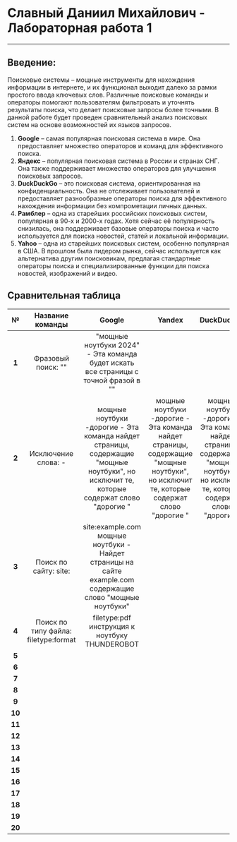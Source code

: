 # Славный Даниил Михайлович - Лабораторная работа 1

****

## Введение: 
Поисковые системы – мощные инструменты для нахождения информации в интернете, и их функционал выходит далеко за рамки простого ввода ключевых слов. Различные поисковые команды и операторы помогают пользователям фильтровать и уточнять результаты поиска, что делает поисковые запросы более точными. В данной работе будет проведен сравнительный анализ поисковых систем на основе возможностей их языков запросов.

1. **Google** – самая популярная поисковая система в мире. Она предоставляет множество операторов и команд для эффективного поиска.
2. **Яндекс** – популярная поисковая система в России и странах СНГ. Она также поддерживает множество операторов для улучшения поисковых запросов.
3. **DuckDuckGo** – это поисковая система, ориентированная на конфиденциальность. Она не отслеживает пользователей и предоставляет разнообразные операторы поиска для эффективного нахождения информации без компрометации личных данных.
4. **Рамблер** – одна из старейших российских поисковых систем, популярная в 90-х и 2000-х годах. Хотя сейчас её популярность снизилась, она поддерживает базовые операторы поиска и часто используется для поиска новостей, статей и локальной информации.
5. **Yahoo** – одна из старейших поисковых систем, особенно популярная в США. В прошлом была лидером рынка, сейчас используется как альтернатива другим поисковикам, предлагая стандартные операторы поиска и специализированные функции для поиска новостей, изображений и видео.

## Сравнительная таблица 

|  **№** |         **Название команды**         |                                                                **Google**                                                                |                                                                **Yandex**                                                                |                                                              **DuckDuckGo**                                                              |                                                                **Рамблер**                                                               |                                                                 **Yahoo**                                                                |
|:------:|:------------------------------------:|:----------------------------------------------------------------------------------------------------------------------------------------:|:----------------------------------------------------------------------------------------------------------------------------------------:|:----------------------------------------------------------------------------------------------------------------------------------------:|:----------------------------------------------------------------------------------------------------------------------------------------:|:----------------------------------------------------------------------------------------------------------------------------------------:|
|  **1** | Фразовый поиск: ""                   | "мощные ноутбуки 2024" - Эта команда будет искать все страницы с точной фразой в ""                                                      |                                                                                                                                          |                                                                                                                                          |                                                                                                                                          |                                                                                                                                          |
|  **2** | Исключение слова: -                  | мощные ноутбуки -дорогие - Эта команда найдет страницы, содержащие "мощные ноутбуки", но исключит те, которые  содержат слово "дорогие " | мощные ноутбуки -дорогие - Эта команда найдет страницы, содержащие "мощные ноутбуки", но исключит те, которые  содержат слово "дорогие " | мощные ноутбуки -дорогие - Эта команда найдет страницы, содержащие "мощные ноутбуки", но исключит те, которые  содержат слово "дорогие " | мощные ноутбуки -дорогие - Эта команда найдет страницы, содержащие "мощные ноутбуки", но исключит те, которые  содержат слово "дорогие " | мощные ноутбуки -дорогие - Эта команда найдет страницы, содержащие "мощные ноутбуки", но исключит те, которые  содержат слово "дорогие " |
|  **3** | Поиск по сайту: site:                | site:example.com мощные ноутбуки - Найдет страницы на сайте example.com содержащие слово "мощные ноутбуки"                               |                                                                                                                                          |                                                                                                                                          |                                                                                                                                          |                                                                                                                                          |
|  **4** | Поиск по типу файла: filetype:format | filetype:pdf инструкция к ноутбуку THUNDEROBOT                                                                                           |                                                                                                                                          |                                                                                                                                          |                                                                                                                                          |                                                                                                                                          |
|  **5** |                                      |                                                                                                                                          |                                                                                                                                          |                                                                                                                                          |                                                                                                                                          |                                                                                                                                          |
|  **6** |                                      |                                                                                                                                          |                                                                                                                                          |                                                                                                                                          |                                                                                                                                          |                                                                                                                                          |
|  **7** |                                      |                                                                                                                                          |                                                                                                                                          |                                                                                                                                          |                                                                                                                                          |                                                                                                                                          |
|  **8** |                                      |                                                                                                                                          |                                                                                                                                          |                                                                                                                                          |                                                                                                                                          |                                                                                                                                          |
|  **9** |                                      |                                                                                                                                          |                                                                                                                                          |                                                                                                                                          |                                                                                                                                          |                                                                                                                                          |
| **10** |                                      |                                                                                                                                          |                                                                                                                                          |                                                                                                                                          |                                                                                                                                          |                                                                                                                                          |
| **11** |                                      |                                                                                                                                          |                                                                                                                                          |                                                                                                                                          |                                                                                                                                          |                                                                                                                                          |
| **12** |                                      |                                                                                                                                          |                                                                                                                                          |                                                                                                                                          |                                                                                                                                          |                                                                                                                                          |
| **13** |                                      |                                                                                                                                          |                                                                                                                                          |                                                                                                                                          |                                                                                                                                          |                                                                                                                                          |
| **14** |                                      |                                                                                                                                          |                                                                                                                                          |                                                                                                                                          |                                                                                                                                          |                                                                                                                                          |
| **15** |                                      |                                                                                                                                          |                                                                                                                                          |                                                                                                                                          |                                                                                                                                          |                                                                                                                                          |
| **16** |                                      |                                                                                                                                          |                                                                                                                                          |                                                                                                                                          |                                                                                                                                          |                                                                                                                                          |
| **17** |                                      |                                                                                                                                          |                                                                                                                                          |                                                                                                                                          |                                                                                                                                          |                                                                                                                                          |
| **18** |                                      |                                                                                                                                          |                                                                                                                                          |                                                                                                                                          |                                                                                                                                          |                                                                                                                                          |
| **19** |                                      |                                                                                                                                          |                                                                                                                                          |                                                                                                                                          |                                                                                                                                          |                                                                                                                                          |
| **20** |                                      |                                                                                                                                          |                                                                                                                                          |                                                                                                                                          |                                                                                                                                          |                                                                                                                                          |
